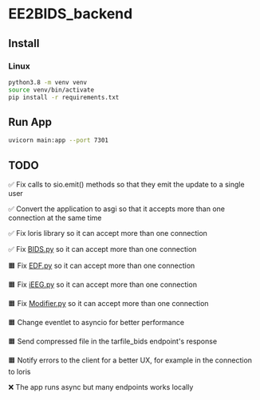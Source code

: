 # EE2BIDS_backend

## Install

### Linux

```bash
python3.8 -m venv venv
source venv/bin/activate
pip install -r requirements.txt
```

## Run App

```bash
uvicorn main:app --port 7301
```

## TODO

✅ Fix calls to sio.emit() methods so that they emit the update to a single user

✅ Convert the application to asgi so that it accepts more than one connection at the same time

✅ Fix loris library so it can accept more than one connection

✅ Fix [BIDS.py](./libs/BIDS.py) so it can accept more than one connection

🟧 Fix [EDF.py](./libs/EDF.py) so it can accept more than one connection

🟧 Fix [iEEG.py](./libs/iEEG.py) so it can accept more than one connection

🟧 Fix [Modifier.py](./libs/Modifier.py) so it can accept more than one connection

🟧 Change eventlet to asyncio for better performance

🟧 Send compressed file in the tarfile_bids endpoint's response

🟧 Notify errors to the client for a better UX, for example in the connection to loris

❌ The app runs async but many endpoints works locally
